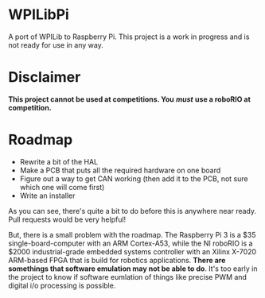 # WPILibPi

A port of WPILib to Raspberry Pi. This project is a work in progress and is not ready for use in any way.

# Disclaimer

**This project cannot be used at competitions. You** ***must*** **use a roboRIO at competition.**

# Roadmap

- Rewrite a bit of the HAL
- Make a PCB that puts all the required hardware on one board
- Figure out a way to get CAN working (then add it to the PCB, not sure which one will come first)
- Write an installer

As you can see, there's quite a bit to do before this is anywhere near ready. Pull requests would be very helpful!

But, there is a small problem with the roadmap. The Raspberry Pi 3 is a $35 single-board-computer with an ARM Cortex-A53, while the NI roboRIO is a $2000 industrial-grade embedded systems controller with an Xilinx X-7020 ARM-based FPGA that is build for robotics applications. **There are somethings that software emulation may not be able to do**. It's too early in the project to know if software eumlation of things like precise PWM and digital i/o processing is possible.
